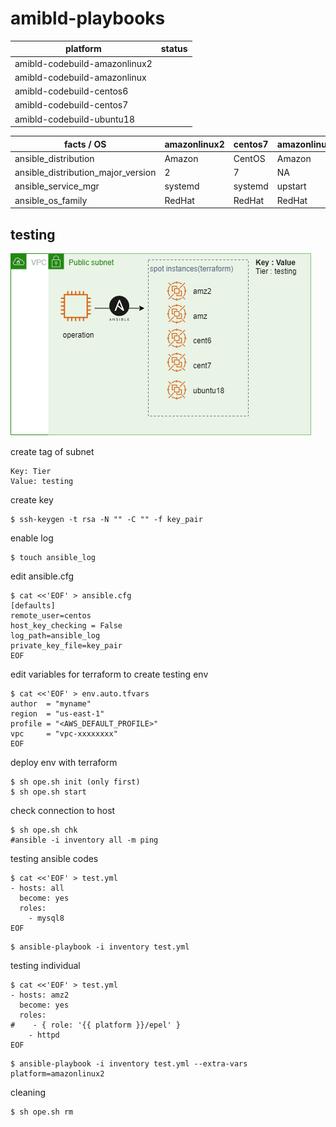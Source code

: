 # amibld-playbooks




| platform | status |
|--------------|--------|
| amibld-codebuild-amazonlinux2 | ![]()
| amibld-codebuild-amazonlinux | ![]()
| amibld-codebuild-centos6 | ![]()
| amibld-codebuild-centos7 | ![]()
| amibld-codebuild-ubuntu18 | ![]()


| facts / OS                         | amazonlinux2 | centos7 | amazonlinux | centos6 | ubuntu18 |
|------------------------------------|--------------|---------|-------------|---------|----------|
| ansible_distribution               | Amazon       | CentOS  | Amazon      | CentOS  | Ubuntu   |
| ansible_distribution_major_version | 2            | 7       | NA          | 6       | 18       |
| ansible_service_mgr                | systemd      | systemd | upstart     | upstart | systemd  |
| ansible_os_family                  | RedHat       | RedHat  | RedHat      | RedHat  | Debian   |


## testing 
![](./testingplaybook.png)

create tag of subnet
```
Key: Tier
Value: testing
```

create key
```console
$ ssh-keygen -t rsa -N "" -C "" -f key_pair
```

enable log
```console
$ touch ansible_log
```

edit ansible.cfg
```console
$ cat <<'EOF' > ansible.cfg
[defaults]
remote_user=centos
host_key_checking = False
log_path=ansible_log
private_key_file=key_pair
EOF
```

edit variables for terraform to create testing env
```console
$ cat <<'EOF' > env.auto.tfvars
author  = "myname"
region  = "us-east-1"
profile = "<AWS_DEFAULT_PROFILE>"
vpc     = "vpc-xxxxxxxx"
EOF
```


deploy env with terraform
```console
$ sh ope.sh init (only first)
$ sh ope.sh start
```

check connection to host
```console
$ sh ope.sh chk
#ansible -i inventory all -m ping
```

testing ansible codes
```console
$ cat <<'EOF' > test.yml
- hosts: all
  become: yes
  roles:
    - mysql8
EOF
```

```console
$ ansible-playbook -i inventory test.yml 
```
testing individual
```console
$ cat <<'EOF' > test.yml
- hosts: amz2
  become: yes
  roles:
#    - { role: '{{ platform }}/epel' }
    - httpd
EOF
```

```console
$ ansible-playbook -i inventory test.yml --extra-vars platform=amazonlinux2
```


cleaning
```console
$ sh ope.sh rm
```
